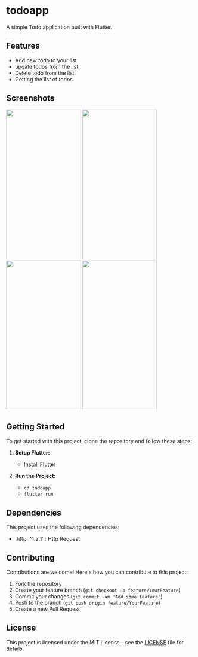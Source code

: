 # todoapp

A simple Todo application built with Flutter.

## Features

- Add new todo to your list
- update todos from the list.
- Delete todo from the list.
- Getting the list of todos.

## Screenshots
<img src="https://github.com/Bhushan2000/todoapp/assets/157300484/e3b2a984-a09e-4f8a-888b-05ea67196d1a" data-canonical-src="https://gyazo.com/eb5c5741b6a9a16c692170a41a49c858.png" width="200" height="400" />
<img src="https://github.com/Bhushan2000/todoapp/assets/157300484/c63766e9-f612-4c59-a622-5bd651a268e0" data-canonical-src="https://gyazo.com/eb5c5741b6a9a16c692170a41a49c858.png" width="200" height="400" />
<img src="https://github.com/Bhushan2000/todoapp/assets/157300484/7f70b42b-bc57-4f32-88ac-b44507e91769" data-canonical-src="https://gyazo.com/eb5c5741b6a9a16c692170a41a49c858.png" width="200" height="400" />
<img src="https://github.com/Bhushan2000/todoapp/assets/157300484/f30f9292-81ac-4a13-980a-071163c216f0" data-canonical-src="https://gyazo.com/eb5c5741b6a9a16c692170a41a49c858.png" width="200" height="400" />


## Getting Started

To get started with this project, clone the repository and follow these steps:

1. **Setup Flutter:**
   - [Install Flutter](https://flutter.dev/docs/get-started/install)

2. **Run the Project:**
   - `cd todoapp`
   - `flutter run`

## Dependencies

This project uses the following dependencies:
- 'http: ^1.2.1' : Http Request

## Contributing

Contributions are welcome! Here's how you can contribute to this project:

1. Fork the repository
2. Create your feature branch (`git checkout -b feature/YourFeature`)
3. Commit your changes (`git commit -am 'Add some feature'`)
4. Push to the branch (`git push origin feature/YourFeature`)
5. Create a new Pull Request
   
## License

This project is licensed under the MIT License - see the [LICENSE](LICENSE) file for details.

